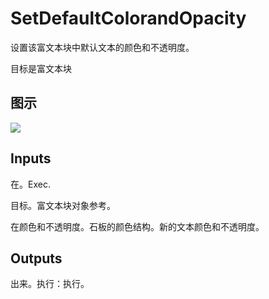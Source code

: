 # SetDefaultColorandOpacity

设置该富文本块中默认文本的颜色和不透明度。

目标是富文本块

## 图示

![]($-20221218-17544509.png)

## Inputs

在。Exec.

目标。富文本块对象参考。

在颜色和不透明度。石板的颜色结构。新的文本颜色和不透明度。 

## Outputs

出来。执行：执行。
